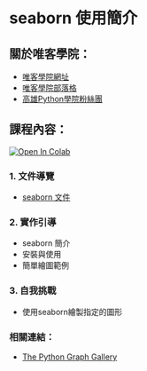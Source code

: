 # seaborn 使用簡介

## 關於唯客學院：

* [唯客學院網址](https://www.victorgau.com)
* [唯客學院部落格](https://victorgau.com/blog/)
* [高雄Python學院粉絲團](https://www.facebook.com/KHPYAcademy/)

## 課程內容：

[![Open In Colab](https://colab.research.google.com/assets/colab-badge.svg)](https://colab.research.google.com/github/victorgau/khpy_seaborn_intro/)

### 1. 文件導覽

* [seaborn 文件](https://seaborn.pydata.org/)

### 2. 實作引導

* seaborn 簡介
* 安裝與使用
* 簡單繪圖範例

### 3. 自我挑戰

* 使用seaborn繪製指定的圖形

### 相關連結：

* [The Python Graph Gallery](https://www.python-graph-gallery.com/)